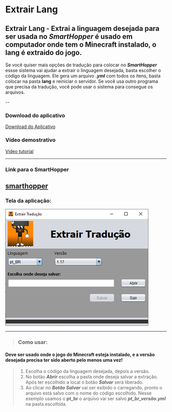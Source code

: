# Extrair Lang

## Extrair Lang - Extrai a linguagem desejada para ser usada no ***SmartHopper*** é usado em computador onde tem o Minecraft instalado, o lang é extraido do jogo.

Se você quiser mais opções de tradução para colocar no ***SmartHopper*** essse sistema vai ajudar a extrair o linguagem desejada, basta escolher o código da linguagem.
Ele gera um arquivo ***.yml*** com todos os itens, basta colocar na pasta **lang** e reiniciar o servidor.
Se você usa outro programa que precisa da tradução, você pode usar o sistema para consegue os arquivos.

--
### Download do aplicativo
[Download do Aplicativo](https://raw.githubusercontent.com/elderbr/extrair_lang/main/target/ExtrairLang-1.2.jar)

### Vídeo demostrativo
[Vídeo tutorial](https://youtu.be/qMip8PTg8Wc)

---

### Link para o SmartHopper ###
[smarthopper](https://www.spigotmc.org/resources/separador-inteligente.73646/)
---
### Tela da aplicação: ###
![Tela da Aplicação](https://raw.githubusercontent.com/elderbr/extrair_lang/main/src/main/java/br/com/desktop/elderbr/img/tela.PNG?raw=true)

---
>### Como usar:
#### Deve ser usado onde o jogo do Minecraft esteja instalado, e a versão desejada precisa ter sido aberto pelo menos uma vez!
>1. Escolha o código da linguagem desejada, depois a versão.
>2. No botão ***Abrir*** escolha a pasta onde deseja salvar a extração. Após ter escolhido a local o botão ***Salvar*** será liberado.
>3. Ao clicar no ***Botão Salvar*** vai ser exibido o carregando, pronto o arquivo está salvo com o nome do código escolhido. Nesse exemplo usamos o **pt_br** o arquivo vai ser salvo ***pt_br_versão.yml*** na pasta escolhida.
